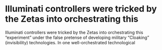 # Illuminati controllers were tricked by the Zetas into orchestrating this

Illuminati controllers were tricked by the Zetas into orchestrating this
“experiment” under the false pretense of developing military “Cloaking”
(invisibility) technologies. In one well-orchestrated technological